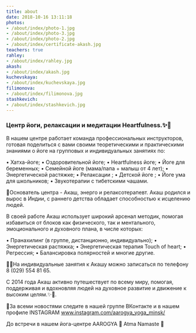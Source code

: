 ```yaml
---
title: about
date: 2018-10-16 13:11:18
photos:
- /about/index/photo-1.jpg
- /about/index/photo-3.jpg
- /about/index/photo-2.jpg
- /about/index/certificate-akash.jpg
teachers: true
rahley:
- /about/index/rahley.jpg
akash:
- /about/index/akash.jpg
kuchevskaya:
- /about/index/kuchevskaya.jpg
filimonova:
- /about/index/filimonova.jpg
stashkevich:
- /about/index/stashkevich.jpg
---
```


### Центр йоги, релаксации и медитации Heartfulness.✨🙏

В нашем центре работает команда профессиональных инструкторов, готовая поделиться с вами своими теоретическими и практическими знаниями о йоге на групповых и индивидуальных занятиях по:

• Хатха-йоге;
• Оздоровительной йоге;
• Heartfulness йоге;
• Йоге для беременных;
• Семейной йоге (мама/папа + малыш от 4 лет);
• Энергетической растяжке;
• Релаксации ;
• Детской йоге ;
• Йоге ума для школьников;
• Звукотерапии с тибетскими чашами.

🙏Основатель центра - Акаш, энерго и релаксотерапевт.
Акаш родился и вырос в Индии, с раннего детства обладает способностью к исцелению людей.

В своей работе Акаш использует широкий арсенал методик, помогая избавиться от блоков как физического, так и ментального, эмоционального и духовного плана, в числе которых:

• Пранахилинг (в группе, дистанционно, индивидуально);
• Энергетическая растяжка;
• Энергетическая терапия Touch of heart;
• Регрессия;
• Балансировка полярностей и многие другие.

✍🏻На индивидуальные занятия к Акашу можно записаться по телефону 8 (029) 554 81 65.

С 2014 года Акаш активно путешествует по всему миру, помогая, поддерживая и вдохновляя людей на духовное развитие и движение к высоким целям.✨🙏.

🙏За всеми новостями следите в нашей группе ВКонтакте и в нашем профиле INSTAGRAM www.instagram.com/aarogya_yoga_minsk/

До встречи в нашем йога-центре AAROGYA 💛 Atma Namaste 🙏
